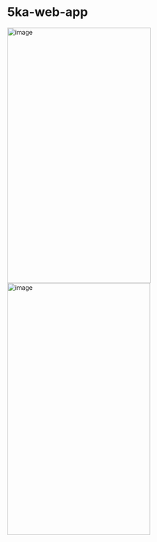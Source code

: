 # 5ka-web-app

<img width="330" height="588" alt="image" src="https://github.com/user-attachments/assets/425310f6-9b65-43f3-91f2-5505854bad5e" />

<img width="329" height="580" alt="image" src="https://github.com/user-attachments/assets/ae63e3bf-9a50-4da3-8044-58185cb29612" />
